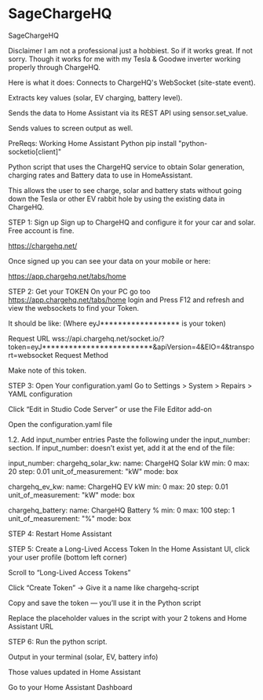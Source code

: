 # SageChargeHQ
SageChargeHQ

Disclaimer
I am not a professional just a hobbiest. So if it works great. If not sorry. Though it works for me with my Tesla & Goodwe inverter working properly through ChargeHQ.

Here is what it does:
Connects to ChargeHQ's WebSocket (site-state event).

Extracts key values (solar, EV charging, battery level).

Sends the data to Home Assistant via its REST API using sensor.set_value.

Sends values to screen output as well.

PreReqs:
Working Home Assistant
Python
pip install "python-socketio[client]"


Python script that uses the ChargeHQ service to obtain Solar generation, charging rates and Battery data to use in HomeAssistant.

This allows the user to see charge, solar and battery stats without going down the Tesla or other EV rabbit hole by using the existing data in ChargeHQ.

STEP 1: Sign up
Sign up to ChargeHQ and configure it for your car and solar.  Free account is fine.

https://chargehq.net/

Once signed up you can see your data on your mobile or here:

https://app.chargehq.net/tabs/home

STEP 2: Get your TOKEN
On your PC go too https://app.chargehq.net/tabs/home login and Press F12 and refresh and view the websockets to find your Token. 

It should be like: (Where eyJ****************** is your token)

Request URL
wss://api.chargehq.net/socket.io/?token=eyJ*************************&apiVersion=4&EIO=4&transport=websocket
Request Method

Make note of this token.


STEP 3: Open Your configuration.yaml
Go to Settings > System > Repairs > YAML configuration

Click “Edit in Studio Code Server” or use the File Editor add-on

Open the configuration.yaml file

1.2. Add input_number entries
Paste the following under the input_number: section. If input_number: doesn’t exist yet, add it at the end of the file:

input_number:
  chargehq_solar_kw:
    name: ChargeHQ Solar kW
    min: 0
    max: 20
    step: 0.01
    unit_of_measurement: "kW"
    mode: box

  chargehq_ev_kw:
    name: ChargeHQ EV kW
    min: 0
    max: 20
    step: 0.01
    unit_of_measurement: "kW"
    mode: box

  chargehq_battery:
    name: ChargeHQ Battery %
    min: 0
    max: 100
    step: 1
    unit_of_measurement: "%"
    mode: box


STEP 4: Restart Home Assistant

STEP 5: Create a Long-Lived Access Token
In the Home Assistant UI, click your user profile (bottom left corner)

Scroll to “Long-Lived Access Tokens”

Click “Create Token” → Give it a name like chargehq-script

Copy and save the token — you’ll use it in the Python script

Replace the placeholder values in the script with your 2 tokens and Home Assistant URL

STEP 6:
Run the python script.

Output in your terminal (solar, EV, battery info)

Those values updated in Home Assistant

Go to your Home Assistant Dashboard


